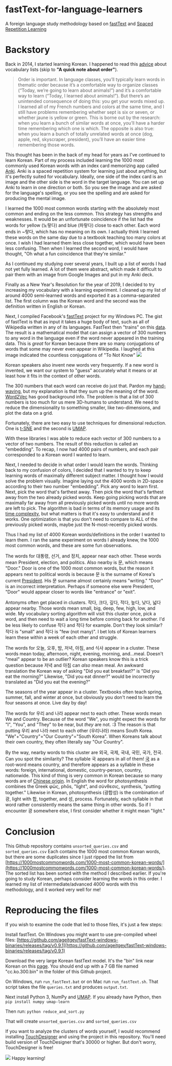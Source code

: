 [//]: # (For development of this README.md, use http://markdownlivepreview.com/)

# fastText-for-language-learners
A foreign language study methodology based on [fastText](https://github.com/facebookresearch/fastText) and [Spaced Repetition Learning](https://en.wikipedia.org/wiki/Spaced_repetition)

# Backstory
Back in 2014, I started learning Korean. I happened to read this [advice](https://blog.fluent-forever.com/base-vocabulary-list/) about vocabulary lists (skip to **"A quick note about order"**).

> Order is important. In language classes, you’ll typically learn words in thematic order because it’s a comfortable way to organize classes (“Today, we’re going to learn about animals!”) and it’s a comfortable way to learn (“Today, I learned about animals!”). But there’s an unintended consequence of doing this: you get your words mixed up. I learned all of my French numbers and colors at the same time, and I still have problems remembering whether sept is six or seven, or whether jaune is yellow or green. This is borne out by the research: when you learn a bunch of similar words at once, you’ll have a harder time remembering which one is which. The opposite is also true: when you learn a bunch of totally unrelated words at once (dog, apple, red, skyscraper, president), you’ll have an easier time remembering those words.

This thought has been in the back of my head for years as I've continued to learn Korean. Part of my process included learning the 1000 most commonly used Korean words with an index card memorizing app called [Anki](https://apps.ankiweb.net/). Anki is a spaced repetition system for learning just about anything, but it's perfectly suited for vocabulary. Ideally, one side of the index card is an image and the other side is the word in the target language. You can set up Anki to learn in one direction or both. So you see the image and are asked for the language's spelling, or you see the spelling and are asked for producing the mental image.

I learned the 1000 most common words starting with the absolutely most common and ending on the less common. This strategy has strengths and weaknesses. It would be an unfortunate coincidence if the list had the words for yellow (노랗다) and blue (파랗다) close to each other. Each word ends in ~랗다, which has no meaning on its own. I actually think I learned these words on the same day due to a textbook teaching too many colors at once. I wish I had learned them less close together, which would have been less confusing. Then when I learned the second word, I would have thought, "Oh what a fun coincidence that they're similar."

As I continued my studying over several years, I built up a list of words I had not yet fully learned. A lot of them were abstract, which made it difficult to pair them with an image from Google Images and put in my Anki deck.

Finally as a New Year's Resolution for the year of 2019, I decided to try increasing my vocabulary with a learning experiment. I cleaned up my list of around 4000 semi-learned words and exported it as a comma-separated list. The first column was the Korean word and the second was the definition written in English or Korean.

Next, I compiled Facebook's [fastText](https://fasttext.cc/) project for my Windows PC. The gist of fastText is that as input it takes a huge body of text, such as all of Wikipedia written in any of its languages. FastText then "trains" on this [data](https://fasttext.cc/docs/en/crawl-vectors.html). The result is a mathematical model that can assign a vector of 300 numbers to any word in the language even if the word never appeared in the training data. This is *great* for Korean because there are so many conjugations of words that some may never even appear in Wikipedia. I laughed at this image indicated the countless conjugations of "To Not Know" ![](images/dont_know.jpg)

Korean speakers also invent new words very frequently. If a new word is invented, we want our system to "guess" accurately what it means or at least how it fits in the context of other words.

The 300 numbers that each word can receive do just that. Pardon my [hand-waving](https://en.wikipedia.org/wiki/Hand-waving#In_mathematics_(and_formal_logic,_philosophy,_theoretical_science)), but my explanation is that they sum up the meaning of the word. [Word2Vec](https://en.wikipedia.org/wiki/Word2vec) has good background info. The problem is that a list of 300 numbers is too much for us mere 3D-humans to understand. We need to reduce the dimensionality to something smaller, like two-dimensions, and plot the data on a grid.

Fortunately, there are two easy to use techniques for dimensional reduction. One is [t-SNE](https://scikit-learn.org/stable/modules/generated/sklearn.manifold.TSNE.html) and the second is [UMAP](https://github.com/lmcinnes/umap).

With these libraries I was able to reduce each vector of 300 numbers to a vector of two numbers. The result of this reduction is called an "embedding". To recap, I now had 4000 pairs of numbers, and each pair corresponded to a Korean word I wanted to learn.

Next, I needed to decide in what order I would learn the words. Thinking back to my confusion of colors, I decided that I wanted to try to keep learning words of maximally different subject matter. I thought how I would solve the problem visually. Imagine laying out the 4000 words in 2D-space according to their two number "embedding". Pick any word to learn first. Next, pick the word that's farthest away. Then pick the word that's farthest away from the two already picked words. Keep going picking words that are maximally far away from all previously picked words until no more words are left to pick. The algorithm is bad in terms of its memory usage and its [time complexity](https://en.wikipedia.org/wiki/Time_complexity), but what matters is that it's easy to understand and it works. One optimization is that you don't need to compare to ALL of the previously picked words, maybe just the N-most-recently picked words.

Thus I had my list of 4000 Korean words/definitions in the order I wanted to learn them. I ran the same experiment on words I already knew, the 1000 most common words, and these are some fun observations.

The words for 대통령, 선거, and 정치, appear near each other. These words mean President, election, and politics. Also nearby is 문, which means "Door." Door is one of the 1000 most common words, but the reason it appears next to political words is because 문 is the surname of Korea's current [President](https://en.wikipedia.org/wiki/Moon_Jae-in). His 문 surname almost certainly means "writing." "Door" is an incorrect interpretation. Perhaps if someone else were President, "Door" would appear closer to words like "entrance" or "exit".

Antonyms often get placed in clusters. 작다, 크다, 깊다, 적다, 높다, 낮다, 넓다 appear nearby. Those words mean small, big, deep, few, high, low, and wide. My vocabulary sorting algorithm will visit this cluster once, pick a word, and then need to wait a long time before coming back for another. I'd be less likely to confuse 작다 and 적다 for example. Don't they look similar? 작다 is "small" and 적다 is "few (not many)". I bet lots of Korean learners learn these within a week of each other and struggle.

The words for 오늘, 오후, 밤, 저녁, 아침, and 식사 appear in a cluster. These words mean today, afternoon, night, evening, morning, and...meal. Doesn't "meal" appear to be an outlier? Korean speakers know this is a trick question because 저녁 and 아침 can *also* mean meal. An awkward translation the Korean way of asking "Did you eat breakfast?" is "Did you eat the morning?" Likewise, "Did you eat dinner?" would be incorrectly translated as "Did you eat the evening?"

The seasons of the year appear in a cluster. Textbooks often teach spring, summer, fall, and winter at once, but obviously you don't need to learn the four seasons at once. Live day by day!

The words for 우리 and 나라 appear next to each other. These words mean We and Country. Because of the word "We", you might expect the words for "I", "You", and "They" to be near, but *they* are not. :3 The reason is that putting 우리 and 나라 next to each other (우리나라) means South Korea. "We"+"Country"="Our Country"="South Korea". When Koreans talk about their own country, they often literally say "Our Country". 

By the way, nearby words to this cluster are 외국, 국제, 국내, 국민, 국가, 전국. Can you spot the similarity? The syllable 국 appears in all of them! [국](https://en.wiktionary.org/wiki/%E5%9C%8B#Korean) as a root-word means country, and therefore appears as a syllable in these words: foreign, international, domestic, country-person, country, nationwide. This kind of thing is very common in Korean because so many words are of [Chinese origin](https://en.wikipedia.org/wiki/Sino-Korean_vocabulary). In English the word for photosynthesis combines the Greek φῶς, phōs, "light", and σύνθεσις, synthesis, "putting together." Likewise in Korean, photosynthesis (광합성) is the combination of 광, light with 합, together, and 성, process. Fortunately, each syllable in that word rather consistently means the same thing in other words. So if I encounter 광 somewhere else, I first consider whether it might mean "light."

# Conclusion

This Github repository contains `unsorted_queries.csv` and `sorted_queries.csv` Each contains the 1000 most common Korean words, but there are some duplicates since I just ripped the list from [https://1000mostcommonwords.com/1000-most-common-korean-words/](https://1000mostcommonwords.com/1000-most-common-korean-words/). The sorted list has been sorted with the method I described earlier. If you're going to study Korean, perhaps consider learning the words in this order. I learned my list of intermediate/advanced 4000 words with this methodology, and it worked very well for me!

# Reproducing the files

If you wish to examine the code that led to those files, it's just a few steps:

Install fastText. On Windows you might want to use pre-compiled wheel files: [https://github.com/ageitgey/fastText-windows-binaries/releases/tag/v0.9.1](https://github.com/ageitgey/fastText-windows-binaries/releases/tag/v0.9.1)

Download the very large Korean fastText model. It's the "bin" link near Korean on this [page](https://github.com/facebookresearch/fastText/blob/master/docs/crawl-vectors.md). You should end up with a 7 GB file named "cc.ko.300.bin" in the folder of this Github project.

On Windows, run `run_fastText.bat` or on Mac run `run_fastText.sh`. That script takes the file `queries.txt` and produces `output.txt`.

Next install Python 3, NumPy and [UMAP](https://github.com/lmcinnes/umap). If you already have Python, then
`pip install numpy umap-learn`

Then run:
`python reduce_and_sort.py`

That will create `unsorted_queries.csv` and `sorted_queries.csv`

If you want to analyze the clusters of words yourself, I would recommend installing [TouchDesigner](https://derivative.ca/download) and using the project in this repository. You'll need build version of TouchDesigner that's 30000 or higher. But don't worry, TouchDesigner is free!

![](images/td_screencap_1.png)
Happy learning!
